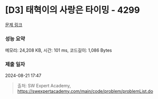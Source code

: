 # [D3] 태혁이의 사랑은 타이밍 - 4299 

[문제 링크](https://swexpertacademy.com/main/code/problem/problemDetail.do?contestProbId=AWLv6mx6htoDFAVV) 

### 성능 요약

메모리: 24,208 KB, 시간: 101 ms, 코드길이: 1,086 Bytes

### 제출 일자

2024-08-21 17:47



> 출처: SW Expert Academy, https://swexpertacademy.com/main/code/problem/problemList.do